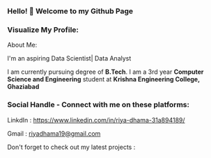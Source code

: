### Hello! 👋 Welcome to my Github Page

<!--
**riya-dhama19/riya-dhama19** is a ✨ _special_ ✨ repository because its `README.md` (this file) appears on your GitHub profile.

Here are some ideas to get you started:

- 🔭 I’m currently working on ...
- 🌱 I’m currently learning ...
- 👯 I’m looking to collaborate on ...
- 🤔 I’m looking for help with ...
- 💬 Ask me about ...
- 📫 How to reach me: ...
- 😄 Pronouns: ...
- ⚡ Fun fact: ...
-->

### Visualize My Profile: 

About Me: 

I'm an aspiring Data Scientist| Data Analyst

I am currently pursuing degree of  **B.Tech**. 
I am a 3rd year **Computer Science and Engineering** student at **Krishna Engineering College, Ghaziabad**

<!--
### Sharing my Achievements: 

Earned some badges by completing projects at **SmartBridge Educational Services Private Limited** and Assesment  .

1. https://smartinternz.com/badge-certification/feed/b6d767d2f8ed5d21a44b0e5886680cb9

2. https://smartinternz.com/badge-certification/feed/6ea9ab1baa0efb9e19094440c317e21b

3. https://smartinternz.com/badge-certification/feed/1c383cd30b7c298ab50293adfecb7b18

4. https://smartinternz.com/badge-certification/feed/19ca14e7ea6328a42e0eb13d585e4c22

5. https://smartinternz.com/badge-certification/feed/a5bfc9e07964f8dddeb95fc584cd965d
-->

### Social Handle - Connect with me on these platforms:

LinkdIn : https://www.linkedin.com/in/riya-dhama-31a894189/

Gmail : riyadhama19@gmail.com

Don't forget to check out my latest projects :

